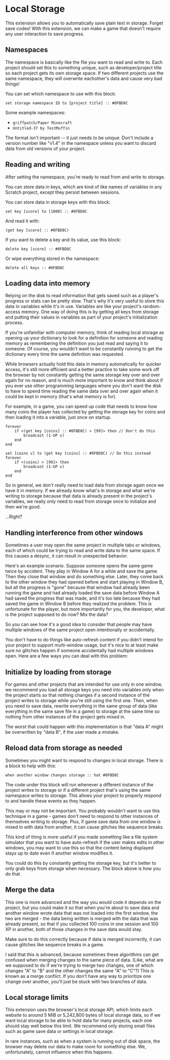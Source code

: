 # Local Storage

This extension allows you to automatically save plain text in storage. Forget save codes! With this extension, we can make a game that doesn't require any user interaction to save progress.

## Namespaces

The namespace is basically like the file you want to read and write to. Each project should set this to something unique, such as developer/project title so each project gets its own storage space. If two different projects use the same namespace, they will overwrite eachother's data and cause very bad things!

You can set which namespace to use with this block:

```scratch
set storage namespace ID to [project title] :: #0FBD8C
```

Some example namespaces:

 - `griffpatch/Paper Minecraft`
 - `Untitled-37 by TestMuffin`

The format isn't important -- it just needs to be unique. Don't include a version number like "v1.4" in the namespace unless you want to discard data from old versions of your project.

## Reading and writing

After setting the namespace, you're ready to read from and write to storage.

You can store data in keys, which are kind of like names of variables in any Scratch project, except they persist between sessions.

You can store data in storage keys with this block:

```scratch
set key [score] to [1000] :: #0FBD8C
```

And read it with:

```scratch
(get key [score] :: #0FBD8C)
```

If you want to delete a key and its value, use this block:

```scratch
delete key [score] :: #0FBD8C
```

Or wipe everything stored in the namespace:

```scratch
delete all keys :: #0FBD8C
```

## Loading data into memory

Relying on the disk to read information that gets saved such as a player's progress or stats can be pretty slow. That's why it's very useful to store this data in variables while it's in use. Variables are like your project's random-access memory. One way of doing this is by getting all keys from storage and putting their values in variables as part of your project's initialization process.

If you're unfamiliar with computer memory, think of reading local storage as opening up your dictionary to look for a definition for someone and reading memory as remembering the definition you just read and saying it to someone. Of course, you wouldn't want to be constantly running to get the dictionary every time the same definition was requested.

While browsers actually hold this data in memory automatically for quicker access, it's still more efficient and a better practice to take some work off the browser by not constantly getting the same storage key over and over again for no reason, and is much more important to know and think about if you ever use other programming languages where you don't want the disk to have to spend time reading the same data over and over again when it could be kept in memory (that's what memory is for).

For example, in a game, you can speed up code that needs to know how many coins the player has collected by getting the storage key for coins and then loading it into a variable, just once on startup.

```scratch
forever
    if <(get key [coins] :: #0FBD8C) > [99]> then // Don't do this
        broadcast (1-UP v)
    end
end

set [coins v] to (get key [coins] :: #0FBD8C) // Do this instead
forever
    if <(coins) > [99]> then
        broadcast (1-UP v)
    end
end
```

So in general, we don't really need to load data from storage again once we have it in memory. If we already know what's in storage and what we're writing to storage because that data is already present in the project's variables, we really only need to read from storage once to initialize and then we're good.

...Right?

## Handling interference from other windows

Sometimes a user may open the same project in multiple tabs or windows, each of which could be trying to read and write data to the same space. If this causes a desync, it can result in unexpected behavior.

Here's an example scenario. Suppose someone opens the same game twice by accident. They play in Window A for a while and save the game. Then they close that window and do something else. Later, they come back to the other window they had opened before and start playing in Window B, but all the progress is "gone" because that window had already been running the game and had already loaded the save data before Window A had saved the progress that was made, and it's too late because they had saved the game in Window B before they realized the problem. This is unfortunate for the player, but more importantly for you, the developer, what is the project supposed to do now? Mix the data?

So you can see how it's a good idea to consider that people may have multiple windows of the same project open intentionally or accidentally.

You don't have to do things like auto-refresh content if you didn't intend for your project to support multi-window usage, but it's nice to at least make sure no glitches happen if someone accidentally had multiple windows open. Here are a few ways you can deal with this problem:

## Initialize by loading from storage

For games and other projects that are intended for use only in one window, we recommend you load all storage keys you need into variables only when the project starts so that nothing changes if a second instance of the project writes to storage while you're still using the first one. Then, when you need to save data, rewrite everything in the same group of data (like everything in the same save file in a game) to storage at the same time so nothing from other instances of the project gets mixed in.

The worst that could happen with this implementation is that "data A" might be overwritten by "data B", if the user made a mistake.

## Reload data from storage as needed

Sometimes you might want to respond to changes in local storage. There is a block to help with this:

```scratch
when another window changes storage :: hat #0FBD8C
```

The code under this block will run whenever a different instance of the project writes to storage or if a different project that's using the same namespace writes to storage. This allows your project to properly respond to and handle these events as they happen.

This may or may not be important. You probably wouldn't want to use this technique in a game - games don't need to respond to other instances of themselves writing to storage. Plus, if game save data from one window is mixed in with data from another, it can cause glitches like sequence breaks.

This kind of thing is more useful if you made something like a file system simulator that you want to have auto-refresh if the user makes edits in other windows, you may want to use this so that the content being displayed stays up to date even if another window modifies it.

You could do this by constantly getting the storage key, but it's better to only grab keys from storage when necessary. The block above is how you do that.

## Merge the data

This one is more advanced and the way you would code it depends on the project, but you could make it so that when you're about to save data and another window wrote data that was not loaded into the first window, the two are merged - the data being written is merged with the data that was already present, so that if you collected 100 coins in one session and 100 XP in another, both of those changes in the save data would stay.

Make sure to do this correctly because if data is merged incorrectly, it can cause glitches like sequence breaks in a game.

I said that this is advanced, because sometimes these algorithms can get confused when merging changes to the same piece of data. (Like, what are we supposed to do if we're trying to merge two changes, one of which changes "A" to "B" and the other changes the same "A" to "C"?) This is known as a merge conflict. If you don't have any way to prioritize one change over another, you'll just be stuck with two branches of data.

## Local storage limits

This extension uses the browser's local storage API, which limits each website to around 5 MiB or 5,242,800 bytes of local storage data, so if we want local storage to be able to hold data for many projects, each one should stay well below this limit. We recommend only storing small files such as game save data or settings in local storage.

In rare instances, such as when a system is running out of disk space, the browser may delete our data to make room for something else. We, unfortunately, cannot influence when this happens.
